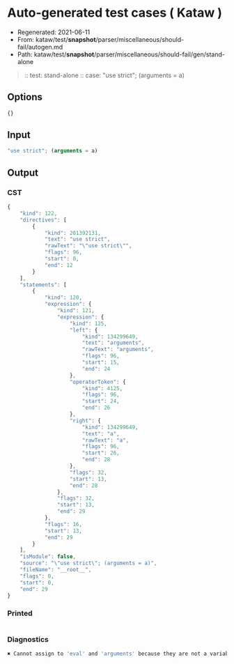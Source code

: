 # Auto-generated test cases ( Kataw )
- Regenerated: 2021-06-11
- From: kataw/test/__snapshot__/parser/miscellaneous/should-fail/autogen.md
- Path: kataw/test/__snapshot__/parser/miscellaneous/should-fail/gen/stand-alone
> :: test: stand-alone
> :: case: "use strict"; (arguments = a)
## Options

`````js
{}
`````
## Input

`````js
"use strict"; (arguments = a)
`````
## Output

### CST

```javascript
{
    "kind": 122,
    "directives": [
        {
            "kind": 201392131,
            "text": "use strict",
            "rawText": "\"use strict\"",
            "flags": 96,
            "start": 0,
            "end": 12
        }
    ],
    "statements": [
        {
            "kind": 120,
            "expression": {
                "kind": 121,
                "expression": {
                    "kind": 125,
                    "left": {
                        "kind": 134299649,
                        "text": "arguments",
                        "rawText": "arguments",
                        "flags": 96,
                        "start": 15,
                        "end": 24
                    },
                    "operatorToken": {
                        "kind": 4125,
                        "flags": 96,
                        "start": 24,
                        "end": 26
                    },
                    "right": {
                        "kind": 134299649,
                        "text": "a",
                        "rawText": "a",
                        "flags": 96,
                        "start": 26,
                        "end": 28
                    },
                    "flags": 32,
                    "start": 13,
                    "end": 28
                },
                "flags": 32,
                "start": 13,
                "end": 29
            },
            "flags": 16,
            "start": 13,
            "end": 29
        }
    ],
    "isModule": false,
    "source": "\"use strict\"; (arguments = a)",
    "fileName": "__root__",
    "flags": 0,
    "start": 0,
    "end": 29
}
```

### Printed

```javascript

```

### Diagnostics

```javascript
✖ Cannot assign to 'eval' and 'arguments' because they are not a variable - start: 24, end: 26

```

